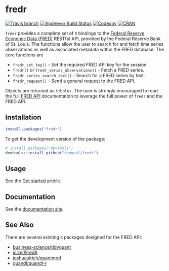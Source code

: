 # fredr

[![Travis
branch](https://img.shields.io/travis/sboysel/fredr/master.svg)](https://travis-ci.org/sboysel/fredr)
[![AppVeyor Build Status](https://ci.appveyor.com/api/projects/status/github/sboysel/fredr?branch=master&svg=true)](https://ci.appveyor.com/project/sboysel/fredr)
[![Codecov](https://img.shields.io/codecov/c/github/sboysel/fredr/master.svg)](https://codecov.io/github/sboysel/fredr)
[![CRAN](https://img.shields.io/cran/v/fredr.svg)](https://cran.r-project.org/web/packages/fredr/index.html)



`fredr` provides a complete set of `R` bindings to the [Federal Reserve Economic
Data (FRED)](https://research.stlouisfed.org/fred2/) RESTful API, provided by 
the Federal Reserve Bank of St. Louis.  The functions allow the user to search 
for and fetch time series observations as well as associated metadata within the FRED 
database.  The core functions are

- `fredr_set_key()` - Set the required FRED API key for the session.
- `fredr()` or `fredr_series_observations()` - Fetch a FRED series.
- `fredr_series_search_text()` - Search for a FRED series by text.
- `fredr_request()` - Send a general request to the FRED API.

Objects are returned as `tibbles`.  The user is strongly encouraged to read the 
full [FRED API](https://research.stlouisfed.org/docs/api/fred/) documentation to 
leverage the full power of `fredr` and the FRED API.

## Installation


```r
install.packages("fredr")
```

To get the development version of the package:


```r
# install.packages("devtools")
devtools::install_github("sboysel/fredr")
```

## Usage

See the [Get started](http://sboysel.github.io/fredr/articles/fredr.html) article.

## Documentation

See the [documentation site](http://sboysel.github.io/fredr/).

## See Also

There are several existing `R` packages designed for the FRED API:

* [business-science/tidyquant](https://github.com/business-science/tidyquant)
* [jcizel/FredR](https://github.com/jcizel/FredR)
* [joshuaulrich/quantmod](https://github.com/joshuaulrich/quantmod)
* [quandl/quandl-r](https://github.com/quandl/quandl-r)


